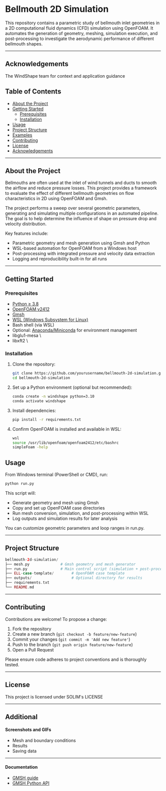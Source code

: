# Bellmouth 2D Simulation

This repository contains a parametric study of bellmouth inlet geometries in a 2D computational fluid dynamics (CFD) simulation using OpenFOAM. It automates the generation of geometry, meshing, simulation execution, and post-processing to investigate the aerodynamic performance of different bellmouth shapes.

---

## Acknowledgements

The WindShape team for context and application guidance

## Table of Contents

- [About the Project](#about-the-project)
- [Getting Started](#getting-started)
  - [Prerequisites](#prerequisites)
  - [Installation](#installation)
- [Usage](#usage)
- [Project Structure](#project-structure)
- [Examples](#examples)
- [Contributing](#contributing)
- [License](#license)
- [Acknowledgements](#acknowledgements)

---

## About the Project

Bellmouths are often used at the inlet of wind tunnels and ducts to smooth the airflow and reduce pressure losses. This project provides a framework to evaluate the effect of different bellmouth geometries on flow characteristics in 2D using OpenFOAM and Gmsh.

The project performs a sweep over several geometric parameters, generating and simulating multiple configurations in an automated pipeline. The goal is to help determine the influence of shape on pressure drop and velocity distribution.

Key features include:

- Parametric geometry and mesh generation using Gmsh and Python
- WSL-based automation for OpenFOAM from a Windows host
- Post-processing with integrated pressure and velocity data extraction
- Logging and reproducibility built-in for all runs

---

## Getting Started

### Prerequisites

- [Python ≥ 3.8](https://www.python.org/downloads/)
- [OpenFOAM v2412](https://openfoam.org/)
- [Gmsh](https://gmsh.info/)
- [WSL (Windows Subsystem for Linux)](https://docs.microsoft.com/en-us/windows/wsl/)
- Bash shell (via WSL)
- Optional: [Anaconda/Miniconda](https://docs.conda.io/en/latest/) for environment management
- libglu1-mesa \
- libxft2 \

### Installation

1. Clone the repository:

   ```bash
   git clone https://github.com/yourusername/bellmouth-2d-simulation.git
   cd bellmouth-2d-simulation
   ```

2. Set up a Python environment (optional but recommended):

   ```bash
   conda create -n windshape python=3.10
   conda activate windshape
   ```

3. Install dependencies:

   ```bash
   pip install -r requirements.txt
   ```

4. Confirm OpenFOAM is installed and available in WSL:

   ```bash
   wsl
   source /usr/lib/openfoam/openfoam2412/etc/bashrc
   simpleFoam -help
   ```

## Usage

From Windows terminal (PowerShell or CMD), run:

```bash
python run.py
```

This script will:

- Generate geometry and mesh using Gmsh
- Copy and set up OpenFOAM case directories
- Run mesh conversion, simulation, and post-processing within WSL
- Log outputs and simulation results for later analysis

You can customize geometric parameters and loop ranges in run.py.

---

## Project Structure

```php
bellmouth-2d-simulation/
├── mesh.py              # Gmsh geometry and mesh generator
├── run.py               # Main control script (simulation + post-processing)
├── ELL-case-template/        # OpenFOAM case template
├── outputs/                  # Optional directory for results
├── requirements.txt
└── README.md
```

---

## Contributing

Contributions are welcome! To propose a change:

1. Fork the repository
2. Create a new branch (`git checkout -b feature/new-feature`)
3. Commit your changes (`git commit -m 'Add new feature'`)
4. Push to the branch (`git push origin feature/new-feature`)
5. Open a Pull Request

Please ensure code adheres to project conventions and is thoroughly tested.

---

## License

This project is licensed under SOLIM's LICENSE

---

## Additional

#### Screenshots and GIFs

- Mesh and boundary conditions
- Results
- Saving data

---

#### Documentation

- [GMSH guide](https://gmsh.info/doc/texinfo/gmsh.html)
- [GMSH Python API](https://gitlab.onelab.info/gmsh/gmsh/blob/gmsh_4_13_1/api/gmsh.py)
